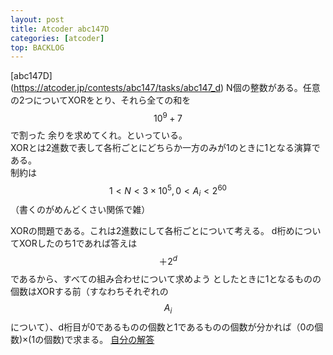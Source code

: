 ```yaml
---
layout: post
title: Atcoder abc147D
categories: [atcoder]
top: BACKLOG
---
```

<script type="text/javascript" src="//cdn.mathjax.org/mathjax/latest/MathJax.js?config=TeX-AMS-MML_HTMLorMML">
MathJax.Hub.Config({
  displayAlign: "left"
});</script>
[abc147D]  
(https://atcoder.jp/contests/abc147/tasks/abc147_d)
N個の整数がある。任意の2つについてXORをとり、それら全ての和を $$10^9 + 7$$で割った
余りを求めてくれ。といっている。  
XORとは2進数で表して各桁ごとにどちらか一方のみが1のときに1となる演算である。  
制約は $$1<N<3×10^5 , 0<A_i<2^{60}$$（書くのがめんどくさい関係で雑）  

XORの問題である。これは2進数にして各桁ごとについて考える。
d桁めについてXORしたのち1であれば答えは $$＋2^d$$であるから、すべての組み合わせについて求めよう
としたときに1となるものの個数はXORする前（すなわちそれぞれの $$A_i$$について）、d桁目が0であるものの個数と1であるものの個数が分かれば（0の個数)×(1の個数)で求まる。
[自分の解答](https://atcoder.jp/contests/abc147/submissions/15797036)
